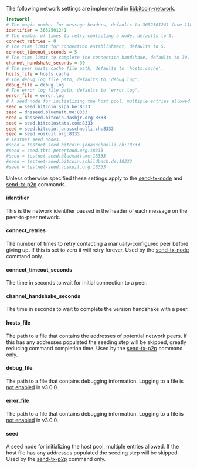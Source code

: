 The following network settings are implemented in [libbitcoin-network](https://github.com/libbitcoin/libbitcoin-network).
```ini
[network]
# The magic number for message headers, defaults to 3652501241 (use 118034699 for testnet).
identifier = 3652501241
# The number of times to retry contacting a node, defaults to 0.
connect_retries = 0
# The time limit for connection establishment, defaults to 5.
connect_timeout_seconds = 5
# The time limit to complete the connection handshake, defaults to 30.
channel_handshake_seconds = 30
# The peer hosts cache file path, defaults to 'hosts.cache'.
hosts_file = hosts.cache
# The debug log file path, defaults to 'debug.log'.
debug_file = debug.log
# The error log file path, defaults to 'error.log'.
error_file = error.log
# A seed node for initializing the host pool, multiple entries allowed, defaults shown.
seed = seed.bitcoin.sipa.be:8333
seed = dnsseed.bluematt.me:8333
seed = dnsseed.bitcoin.dashjr.org:8333
seed = seed.bitcoinstats.com:8333
seed = seed.bitcoin.jonasschnelli.ch:8333
seed = seed.voskuil.org:8333
# Testnet seed nodes.
#seed = testnet-seed.bitcoin.jonasschnelli.ch:18333
#seed = seed.tbtc.petertodd.org:18333
#seed = testnet-seed.bluematt.me:18333
#seed = testnet-seed.bitcoin.schildbach.de:18333
#seed = testnet-seed.voskuil.org:18333
```

Unless otherwise specified these settings apply to the [send-tx-node](bx-send-tx-node) and [send-tx-p2p](bx-send-tx-p2p) commands.

#### identifier
This is the network identifier passed in the header of each message on the peer-to-peer network.

#### connect_retries
The number of times to retry contacting a manually-configured peer before giving up. If this is set to zero it will retry forever. Used by the [send-tx-node](bx-send-tx-node) command only.

#### connect_timeout_seconds
The time in seconds to wait for initial connection to a peer.

#### channel_handshake_seconds
The time in seconds to wait to complete the version handshake with a peer.

#### hosts_file
The path to a file that contains the addresses of potential network peers. If this has any addresses populated the seeding step will be skipped, greatly reducing command completion time. Used by the [send-tx-p2p](bx-send-tx-p2p) command only.

#### debug_file
The path to a file that contains debugging information. Logging to a file is [not enabled](https://github.com/libbitcoin/libbitcoin-explorer/issues/457) in v3.0.0.

#### error_file
The path to a file that contains debugging information. Logging to a file is [not enabled](https://github.com/libbitcoin/libbitcoin-explorer/issues/457) in v3.0.0.

#### seed
A seed node for initializing the host pool, multiple entries allowed. If the host file has any addresses populated the seeding step will be skipped. Used by the [send-tx-p2p](bx-send-tx-p2p) command only.